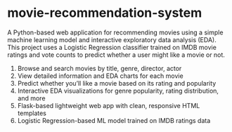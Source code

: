 # movie-recommendation-system

A Python-based web application for recommending movies using a simple machine learning model and interactive exploratory data analysis (EDA). This project uses a Logistic Regression classifier trained on IMDB movie ratings and vote counts to predict whether a user might like a movie or not.

1. Browse and search movies by title, genre, director, actor
2. View detailed information and EDA charts for each movie
3. Predict whether you’ll like a movie based on its rating and popularity
4. Interactive EDA visualizations for genre popularity, rating distribution, and more
5. Flask-based lightweight web app with clean, responsive HTML templates
6. Logistic Regression-based ML model trained on IMDB ratings data
